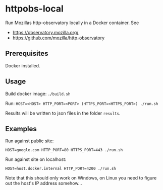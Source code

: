 # httpobs-local
Run Mozillas http-observatory locally in a Docker container. See

* https://observatory.mozilla.org/
* https://github.com/mozilla/http-observatory

## Prerequisites
Docker installed. 

## Usage
Build docker image: `./build.sh` 

Run: `HOST=<HOST> HTTP_PORT=<PORT> (HTTPS_PORT=<HTTPS_PORT>) ./run.sh`

Results will be written to json files in the folder `results`.

## Examples
Run against public site:
```
HOST=google.com HTTP_PORT=80 HTTPS_PORT=443 ./run.sh
```

Run against site on localhost:
```
HOST=host.docker.internal HTTP_PORT=4200 ./run.sh
```
Note that this should only work on Windows, on Linux you need to figure out the host's IP address somehow...
